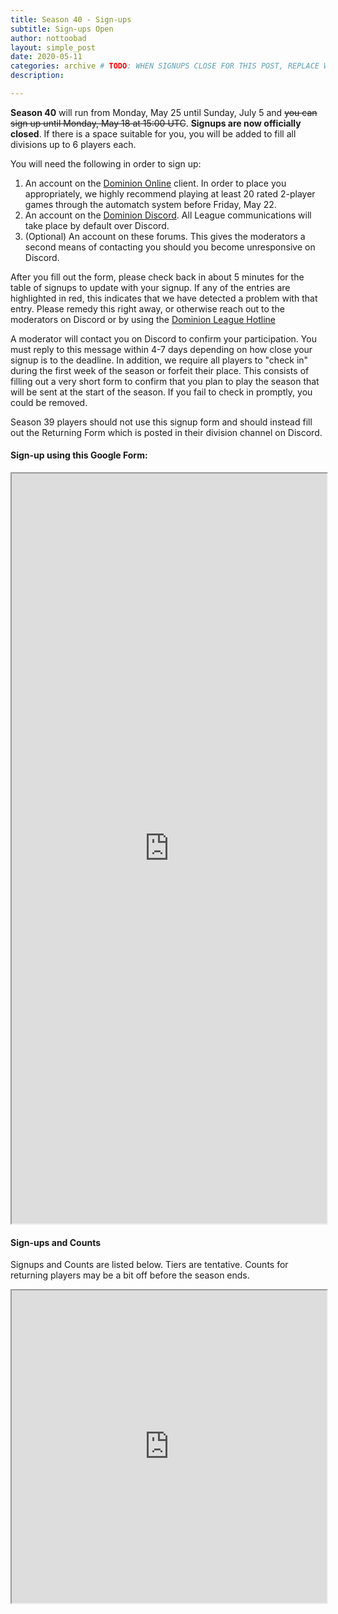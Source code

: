 ```yaml
---
title: Season 40 - Sign-ups
subtitle: Sign-ups Open
author: nottoobad
layout: simple_post
date: 2020-05-11
categories: archive # TODO: WHEN SIGNUPS CLOSE FOR THIS POST, REPLACE WITH CATEGORY archive
description:

---
```

**Season 40** will run from Monday, May 25 until Sunday, July 5 and ~~you can sign up until Monday, May 18 at 15:00 UTC~~. **Signups are now officially closed**. If there is a space suitable for you, you will be added to fill all divisions up to 6 players each.

You will need the following in order to sign up:
1. An account on the [Dominion Online](https://dominion.games) client. In order to place you appropriately, we highly recommend playing at least 20 rated 2-player games through the automatch system before Friday, May 22.
2. An account on the [Dominion Discord](https://discord.gg/vMmmMBu). All League communications will take place by default over Discord.
3. (Optional) An account on these forums. This gives the moderators a second means of contacting you should you become unresponsive on Discord.

After you fill out the form, please check back in about 5 minutes for the table of signups to update with your signup. If any of the entries are highlighted in red, this indicates that we have detected a problem with that entry. Please remedy this right away, or otherwise reach out to the moderators on Discord or by using the [Dominion League Hotline](http://tinyurl.com/dominion-league-hotline)

A moderator will contact you on Discord to confirm your participation. You must reply to this message within 4-7 days depending on how close your signup is to the deadline. In addition, we require all players to "check in" during the first week of the season or forfeit their place. This consists of filling out a very short form to confirm that you plan to play the season that will be sent at the start of the season. If you fail to check in promptly, you could be removed.

Season 39 players should not use this signup form and should instead fill out the Returning Form which is posted in their division channel on Discord.

#### Sign-up using this Google Form:

[comment]: # (TODO: Replace Sign-ups Form google embed below)
<div class="sheets">
  <iframe src="https://docs.google.com/forms/d/e/1FAIpQLSfI_OwSQz1Zxf4VeVBwnuC5imjJ-XzlW-gxmMepAaIAF45BsQ/viewform?embedded=true" width="100%" height="1200">Loading…</iframe>
</div>


#### Sign-ups and Counts
Signups and Counts are listed below. Tiers are tentative. Counts for returning players may be a bit off before the season ends.
<div class="sheets">

[comment]: # (TODO: Replace Sign-ups and Counts google embed below)
  <iframe src="https://docs.google.com/spreadsheets/d/e/2PACX-1vQK6cX-08Ju8UlRId90-EE0_rae2vReMX7i3vrnNVnxmgNnbbpQ3I3iqW92_gheoSWnxfWLR3P2VaN_/pubhtml?gid=947503377&amp;headers=false" height="500" width="100%">Loading...</iframe>
</div>
